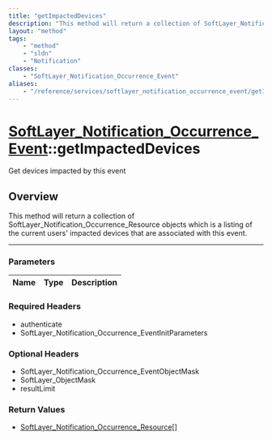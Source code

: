 ```yaml
---
title: "getImpactedDevices"
description: "This method will return a collection of SoftLayer_Notification_Occurrence_Resource objects which is a listing of the cur... "
layout: "method"
tags:
    - "method"
    - "sldn"
    - "Notification"
classes:
    - "SoftLayer_Notification_Occurrence_Event"
aliases:
    - "/reference/services/softlayer_notification_occurrence_event/getImpactedDevices"
---
```

# [SoftLayer_Notification_Occurrence_Event](/reference/services/SoftLayer_Notification_Occurrence_Event)::getImpactedDevices

Get devices impacted by this event


## Overview 
This method will return a collection of SoftLayer_Notification_Occurrence_Resource objects which is a listing of the current users' impacted devices that are associated with this event. 

-----

### Parameters 
|Name | Type | Description |
| --- | --- | --- |


### Required Headers
* authenticate
* SoftLayer_Notification_Occurrence_EventInitParameters


### Optional Headers
* SoftLayer_Notification_Occurrence_EventObjectMask
* SoftLayer_ObjectMask
* resultLimit

### Return Values
* <a href='/reference/datatypes/SoftLayer_Notification_Occurrence_Resource'>SoftLayer_Notification_Occurrence_Resource[] </a>




